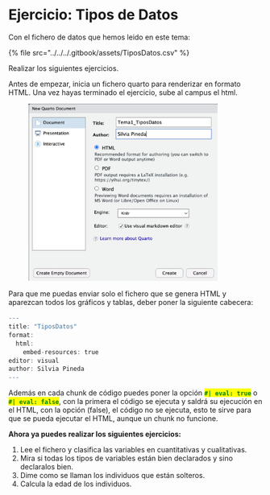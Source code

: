 # Ejercicio: Tipos de Datos

Con el fichero de datos que hemos leido en este tema:

{% file src="../../../.gitbook/assets/TiposDatos.csv" %}

Realizar los siguientes ejercicios.

Antes de empezar, inicia un fichero quarto para renderizar en formato HTML. Una vez hayas terminado el ejercicio, sube al campus el html.

<figure><img src="../../../.gitbook/assets/image (231).png" alt="" width="375"><figcaption></figcaption></figure>

Para que me puedas enviar solo el fichero que se genera HTML y aparezcan todos los gráficos y tablas, deber poner la siguiente cabecera:

```r
---
title: "TiposDatos"
format: 
  html:
    embed-resources: true
editor: visual
author: Silvia Pineda
---
```

Además en cada chunk de código puedes poner la opción <mark style="color:green;">**`#| eval: true`**</mark> o <mark style="color:green;">**`#| eval: false`**</mark>, con la primera el código se ejecuta y saldrá su ejecución en el HTML, con la opción (false), el código no se ejecuta, esto te sirve para que se pueda ejecutar el HTML, aunque un chunk no funcione.

**Ahora ya puedes realizar los siguientes ejercicios:**

1. Lee el fichero y clasifica las variables en cuantitativas y cualitativas.
2. Mira si todas los tipos de variables están bien declarados y sino declaralos bien.&#x20;
3. Dime como se llaman los individuos que están solteros.
4. Calcula la edad de los individuos.
